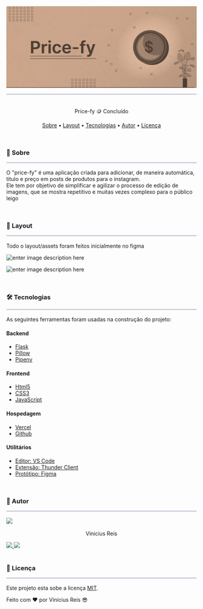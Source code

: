 <img src="https://github.com/VRZ0/vl-front/blob/main/assets/banner.png" style="border-bottom:3px solid #CCCEDB; padding-bottom: 15px">
<br>
<br>
<p align="center">Price-fy 🪙 Concluído <p>
<p align="center">  <a href="#sobre">Sobre</a> • <a href="#layout">Layout</a> • <a href="#tecnologias">Tecnologias</a> •  <a href="#autor">Autor</a> • <a href="#licenca">Licença</a> </p>
<br>
<h3 id="sobre" style="border-bottom:3px solid #CCCEDB; padding-bottom: 15px">📌 Sobre</h3>
<p>O "price-fy" é uma aplicação criada para adicionar, de maneira automática, título e preço em posts de produtos para o instagram.<br>
Ele tem por objetivo de simplificar e agilizar o processo de edição de imagens, que se mostra repetitivo e muitas vezes complexo para o público leigo   
</p>
<br>
<h3 id="layout" style="border-bottom:3px solid #CCCEDB; padding-bottom: 15px"> 🎨 Layout</h3>
<p>Todo o layout/assets foram feitos inicialmente no figma  
</p>

![enter image description here](https://i.ibb.co/kQSJ1mQ/web.png)

![enter image description here](https://i.ibb.co/nMjYdZ9/web1.png)

<br>
<h3 id="tecnologias" style="border-bottom:3px solid #CCCEDB; padding-bottom: 15px"> 🛠️ Tecnologias</h3>
<p>As seguintes ferramentas foram usadas na construção do projeto:</p>

#### Backend
- [Flask](https://flask.palletsprojects.com/) 
-  [Pillow](https://pillow.readthedocs.io/) 
- [Pipenv](https://pipenv.pypa.io/) 

#### Frontend

- [Html5](https://developer.mozilla.org/pt-BR/docs/Web/HTML) 
-  [CSS3](https://developer.mozilla.org/pt-BR/docs/Web/CSS) 
- [JavaScript](https://developer.mozilla.org/pt-BR/docs/Web/javascript) 

#### Hospedagem

- [Vercel](https://vercel.com/) 
-  [Github](https://github.com/) 

#### Utilitários

- [Editor: VS Code](https://code.visualstudio.com/) 
- [Extensão: Thunder Client](https://www.thunderclient.com/) 
-  [Protótipo: Figma](https://www.figma.com/) 

<br>
<h3 id="autor" style="border-bottom:3px solid #CCCEDB; padding-bottom: 15px">🦸 Autor</h3>

<div>

<img src="https://i.ibb.co/zVrqTPz/Mask-group.png" style="height: 250px">

<p style="text-align: center; width: 100%;">Vinicius Reis</p>
<div>

<a href="mailto:vrzotech@gmail.com">
<img src="https://i.ibb.co/bvmCX5b/badgemail.png">
</a>

<a href="https://www.instagram.com/vinirz11/">
<img src="https://i.ibb.co/2qLJ5Wd/badgeinsta.png">
</a>


</div>

<br>
<h3 id="licenca" style="border-bottom:3px solid #CCCEDB; padding-bottom: 15px"> 📑 Licença</h3>

Este projeto esta sobe a licença  [MIT](https://github.com/VRZ0/vl-front/blob/main/LICENSE.md).

Feito com  ❤️  por Vinicius Reis 😎
